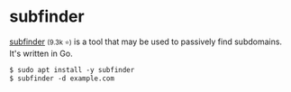 # subfinder

<div class="row row-cols-lg-2"><div>

[subfinder](https://github.com/projectdiscovery/subfinder) <small>(9.3k ⭐)</small> is a tool that may be used to passively find subdomains. It's written in Go.

```ps
$ sudo apt install -y subfinder
$ subfinder -d example.com
```
</div><div>
</div></div>